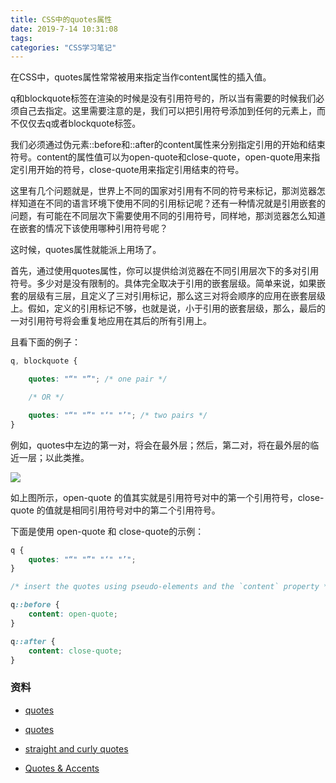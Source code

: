 ```yaml
---
title: CSS中的quotes属性
date: 2019-7-14 10:31:08
tags:
categories: "CSS学习笔记"
---
```


在CSS中，quotes属性常常被用来指定当作content属性的插入值。

q和blockquote标签在渲染的时候是没有引用符号的，所以当有需要的时候我们必须自己去指定。这里需要注意的是，我们可以把引用符号添加到任何的元素上，而不仅仅去q或者blockquote标签。

<!--more-->

我们必须通过伪元素::before和::after的content属性来分别指定引用的开始和结束符号。content的属性值可以为open-quote和close-quote，open-quote用来指定引用开始的符号，close-quote用来指定引用结束的符号。

这里有几个问题就是，世界上不同的国家对引用有不同的符号来标记，那浏览器怎样知道在不同的语言环境下使用不同的引用标记呢？还有一种情况就是引用嵌套的问题，有可能在不同层次下需要使用不同的引用符号，同样地，那浏览器怎么知道在嵌套的情况下该使用哪种引用符号呢？

这时候，quotes属性就能派上用场了。

首先，通过使用quotes属性，你可以提供给浏览器在不同引用层次下的多对引用符号。多少对是没有限制的。具体完全取决于引用的嵌套层级。简单来说，如果嵌套的层级有三层，且定义了三对引用标记，那么这三对将会顺序的应用在嵌套层级上。假如，定义的引用标记不够，也就是说，小于引用的嵌套层级，那么，最后的一对引用符号将会重复地应用在其后的所有引用上。

且看下面的例子：

```css
q, blockquote {

    quotes: "“" "”"; /* one pair */

    /* OR */

    quotes: "“" "”" "‘" "’"; /* two pairs */
}
```

例如，quotes中左边的第一对，将会在最外层；然后，第二对，将在最外层的临近一层；以此类推。

 ![](/images/categories\css\quotes_in_css\quotes-pairs.png)

如上图所示，open-quote 的值其实就是引用符号对中的第一个引用符号，close-quote 的值就是相同引用符号对中的第二个引用符号。

下面是使用 open-quote 和 close-quote的示例：

```CSS
q {
    quotes: "“" "”" "‘" "’";
}

/* insert the quotes using pseudo-elements and the `content` property */

q::before {
    content: open-quote;
}

q::after {
    content: close-quote;
}
```

### 资料

* [quotes](https://tympanus.net/codrops/css_reference/quotes/)

* [quotes](https://css-tricks.com/almanac/properties/q/quotes/)

* [straight and curly quotes](https://typographyforlawyers.com/straight-and-curly-quotes.html)

* [Quotes & Accents](http://quotesandaccents.com/)
